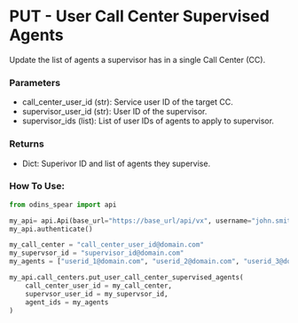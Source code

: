# PUT - User Call Center Supervised Agents

Update the list of agents a supervisor has in a single Call Center (CC).

### Parameters&#x20;

* call\_center\_user\_id (str): Service user ID of the target CC.&#x20;
* supervisor\_user\_id (str): User ID of the supervisor.&#x20;
* supervisor\_ids (list): List of user IDs of agents to apply to supervisor.

### Returns

* Dict: Superivor ID and list of agents they supervise.

### How To Use:

```python
from odins_spear import api

my_api= api.Api(base_url="https://base_url/api/vx", username="john.smith", password="ODIN_INSTANCE_1")
my_api.authenticate()

my_call_center = "call_center_user_id@domain.com"
my_supervsor_id = "supervisor_id@domain.com"
my_agents = ["userid_1@domain.com", "userid_2@domain.com", "userid_3@domain.com"]

my_api.call_centers.put_user_call_center_supervised_agents(
    call_center_user_id = my_call_center,
    supervsor_user_id = my_supervsor_id,
    agent_ids = my_agents
)
```
